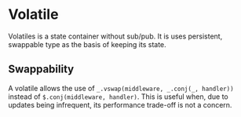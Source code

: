 # Volatile

Volatiles is a state container without sub/pub.  It is uses persistent, swappable type as the basis of keeping its state.

## Swappability

A volatile allows the use of `_.vswap(middleware, _.conj(_, handler))` instead of `$.conj(middleware, handler)`.  This is useful when, due to updates being infrequent, its performance trade-off is not a concern.
